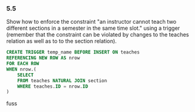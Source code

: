 ### 5.5

Show how to enforce the constraint "an instructor cannot teach two different sections in a semester in the same time slot." using a trigger (remember that the constraint can be violated by changes to the teaches relation as well as to to the section relation).


```SQL
CREATE TRIGGER temp_name BEFORE INSERT ON teaches
REFERENCING NEW ROW AS nrow
FOR EACH ROW
WHEN nrow.(
    SELECT
    FROM teaches NATURAL JOIN section
    WHERE teaches.ID = nrow.ID
)
```

fuss